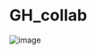 # GH_collab
![image](https://github.com/MarsRising/GH_collab/assets/119779217/42e09df8-a34d-47c2-bef1-969323086c67)
